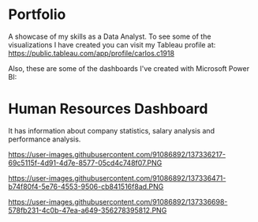 # Portfolio
A showcase of my skills as a Data Analyst.
To see some of the visualizations I have created you can visit my Tableau profile at: https://public.tableau.com/app/profile/carlos.c1918

Also, these are some of the dashboards I've created with Microsoft Power BI:

# Human Resources Dashboard
It has information about company statistics, salary analysis and performance analysis.

https://user-images.githubusercontent.com/91086892/137336217-69c5115f-4d91-4d7e-8577-05cd4c748f07.PNG

https://user-images.githubusercontent.com/91086892/137336471-b74f80f4-5e76-4553-9506-cb841516f8ad.PNG

https://user-images.githubusercontent.com/91086892/137336698-578fb231-4c0b-47ea-a649-356278395812.PNG
